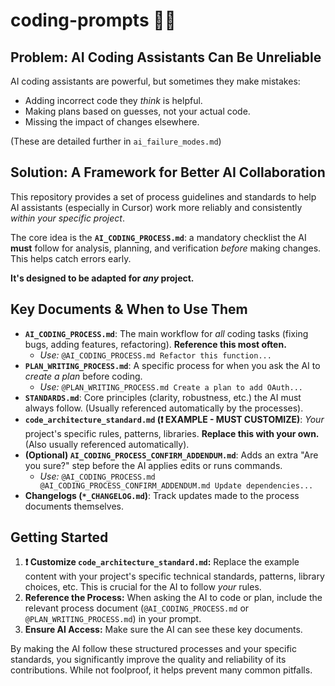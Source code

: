 # coding-prompts 🤖✨

## Problem: AI Coding Assistants Can Be Unreliable

AI coding assistants are powerful, but sometimes they make mistakes:
*   Adding incorrect code they *think* is helpful.
*   Making plans based on guesses, not your actual code.
*   Missing the impact of changes elsewhere.

(These are detailed further in `ai_failure_modes.md`)

## Solution: A Framework for Better AI Collaboration

This repository provides a set of process guidelines and standards to help AI assistants (especially in Cursor) work more reliably and consistently *within your specific project*.

The core idea is the **`AI_CODING_PROCESS.md`**: a mandatory checklist the AI **must** follow for analysis, planning, and verification *before* making changes. This helps catch errors early.

**It's designed to be adapted for *any* project.**

## Key Documents & When to Use Them

*   **`AI_CODING_PROCESS.md`**: The main workflow for *all* coding tasks (fixing bugs, adding features, refactoring). **Reference this most often.**
    *   *Use:* `@AI_CODING_PROCESS.md Refactor this function...`
*   **`PLAN_WRITING_PROCESS.md`**: A specific process for when you ask the AI to *create a plan* before coding.
    *   *Use:* `@PLAN_WRITING_PROCESS.md Create a plan to add OAuth...`
*   **`STANDARDS.md`**: Core principles (clarity, robustness, etc.) the AI must always follow. (Usually referenced automatically by the processes).
*   **`code_architecture_standard.md` (❗ EXAMPLE - MUST CUSTOMIZE)**: *Your* project's specific rules, patterns, libraries. **Replace this with your own.** (Also usually referenced automatically).
*   **(Optional) `AI_CODING_PROCESS_CONFIRM_ADDENDUM.md`**: Adds an extra "Are you sure?" step before the AI applies edits or runs commands.
    *   *Use:* `@AI_CODING_PROCESS.md @AI_CODING_PROCESS_CONFIRM_ADDENDUM.md Update dependencies...`
*   **Changelogs (`*_CHANGELOG.md`)**: Track updates made to the process documents themselves.

## Getting Started

1.  **❗ Customize `code_architecture_standard.md`:** Replace the example content with your project's specific technical standards, patterns, library choices, etc. This is crucial for the AI to follow *your* rules.
2.  **Reference the Process:** When asking the AI to code or plan, include the relevant process document (`@AI_CODING_PROCESS.md` or `@PLAN_WRITING_PROCESS.md`) in your prompt.
3.  **Ensure AI Access:** Make sure the AI can see these key documents.

By making the AI follow these structured processes and your specific standards, you significantly improve the quality and reliability of its contributions. While not foolproof, it helps prevent many common pitfalls.

